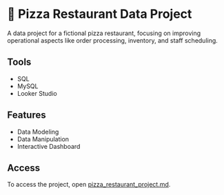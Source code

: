 # 🍕 Pizza Restaurant Data Project

A data project for a fictional pizza restaurant, focusing on improving operational aspects like order processing, inventory, and staff scheduling.

## Tools
- SQL
- MySQL
- Looker Studio

## Features
- Data Modeling
- Data Manipulation
- Interactive Dashboard

## Access
To access the project, open [pizza_restaurant_project.md](pizza_restaurant-project.md).
